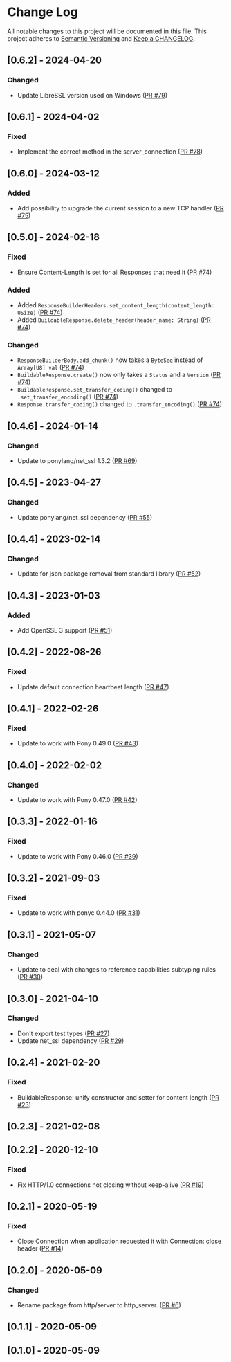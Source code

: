 # Change Log

All notable changes to this project will be documented in this file. This project adheres to [Semantic Versioning](http://semver.org/) and [Keep a CHANGELOG](http://keepachangelog.com/).

## [0.6.2] - 2024-04-20

### Changed

- Update LibreSSL version used on Windows ([PR #79](https://github.com/ponylang/http_server/pull/79))

## [0.6.1] - 2024-04-02

### Fixed

- Implement the correct method in the server_connection ([PR #78](https://github.com/ponylang/http_server/pull/78))

## [0.6.0] - 2024-03-12

### Added

- Add possibility to upgrade the current session to a new TCP handler ([PR #75](https://github.com/ponylang/http_server/pull/75))

## [0.5.0] - 2024-02-18

### Fixed

- Ensure Content-Length is set for all Responses that need it ([PR #74](https://github.com/ponylang/http_server/pull/74))

### Added

- Added `ResponseBuilderHeaders.set_content_length(content_length: USize)` ([PR #74](https://github.com/ponylang/http_server/pull/74))
- Added `BuildableResponse.delete_header(header_name: String)` ([PR #74](https://github.com/ponylang/http_server/pull/74))

### Changed

- `ResponseBuilderBody.add_chunk()` now takes a `ByteSeq` instead of `Array[U8] val` ([PR #74](https://github.com/ponylang/http_server/pull/74))
- `BuildableResponse.create()` now only takes a `Status` and a `Version` ([PR #74](https://github.com/ponylang/http_server/pull/74))
- `BuildableResponse.set_transfer_coding()` changed to `.set_transfer_encoding()` ([PR #74](https://github.com/ponylang/http_server/pull/74))
- `Response.transfer_coding()` changed to `.transfer_encoding()` ([PR #74](https://github.com/ponylang/http_server/pull/74))

## [0.4.6] - 2024-01-14

### Changed

- Update to ponylang/net_ssl 1.3.2 ([PR #69](https://github.com/ponylang/http_server/pull/69))

## [0.4.5] - 2023-04-27

### Changed

- Update ponylang/net_ssl dependency ([PR #55](https://github.com/ponylang/http_server/pull/55))

## [0.4.4] - 2023-02-14

### Changed

- Update for json package removal from standard library ([PR #52](https://github.com/ponylang/http_server/pull/52))

## [0.4.3] - 2023-01-03

### Added

- Add OpenSSL 3 support ([PR #51](https://github.com/ponylang/http_server/pull/51))

## [0.4.2] - 2022-08-26

### Fixed

- Update default connection heartbeat length ([PR #47](https://github.com/ponylang/http_server/pull/47))

## [0.4.1] - 2022-02-26

### Fixed

- Update to work with Pony 0.49.0 ([PR #43](https://github.com/ponylang/http_server/pull/43))

## [0.4.0] - 2022-02-02

### Changed

- Update to work with Pony 0.47.0 ([PR #42](https://github.com/ponylang/http_server/pull/42))

## [0.3.3] - 2022-01-16

### Fixed

- Update to work with Pony 0.46.0 ([PR #39](https://github.com/ponylang/http_server/pull/39))

## [0.3.2] - 2021-09-03

### Fixed

- Update to work with ponyc 0.44.0 ([PR #31](https://github.com/ponylang/http_server/pull/31))

## [0.3.1] - 2021-05-07

### Changed

- Update to deal with changes to reference capabilities subtyping rules ([PR #30](https://github.com/ponylang/http_server/pull/30))

## [0.3.0] - 2021-04-10

### Changed

- Don't export test types ([PR #27](https://github.com/ponylang/http_server/pull/27))
- Update net_ssl dependency ([PR #29](https://github.com/ponylang/http_server/pull/29))

## [0.2.4] - 2021-02-20

### Fixed

- BuildableResponse: unify constructor and setter for content length ([PR #23](https://github.com/ponylang/http_server/pull/23))

## [0.2.3] - 2021-02-08

## [0.2.2] - 2020-12-10

### Fixed

- Fix HTTP/1.0 connections not closing without keep-alive ([PR #19](https://github.com/ponylang/http_server/pull/19))

## [0.2.1] - 2020-05-19

### Fixed

- Close Connection when application requested it with Connection: close header ([PR #14](https://github.com/ponylang/http_server/pull/14))

## [0.2.0] - 2020-05-09

### Changed

- Rename package from http/server to http_server. ([PR #6](https://github.com/ponylang/http_server/pull/6))

## [0.1.1] - 2020-05-09

## [0.1.0] - 2020-05-09

